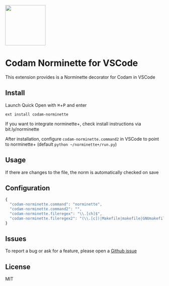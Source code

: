 <img
  src="https://raw.githubusercontent.com/thijsdejong/vscode-codam-norminette/master/codam.png"
  width=128>

# Codam Norminette for VSCode

This extension provides is a Norminette decorator for Codam in VSCode

## Install

Launch Quick Open with <kbd>⌘</kbd>+<kbd>P</kbd> and enter
```
ext install codam-norminette
```

If you want to integrate norminette+, check install instructions via bit.ly/norminette

After installation, configure `codam-norminette.command2` in VSCode to point to norminette+ (default `python ~/norminette+/run.py`)

## Usage

If there are changes to the file, the norm is automatically checked on save


## Configuration

```ts
{
  "codam-norminette.command": "norminette",
  "codam-norminette.command2": "",
  "codam-norminette.fileregex": "\\.[ch]$",
  "codam-norminette.fileregex2": "(\\.[c])|Makefile|makefile|GNUmakefile$"
}
```

## Issues

To report a bug or ask for a feature, please open a [Github issue](https://github.com/thijsdejong/vscode-codam-norminette/issues)


## License

MIT
